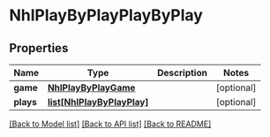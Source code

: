 # NhlPlayByPlayPlayByPlay

## Properties
Name | Type | Description | Notes
------------ | ------------- | ------------- | -------------
**game** | [**NhlPlayByPlayGame**](NhlPlayByPlayGame.md) |  | [optional] 
**plays** | [**list[NhlPlayByPlayPlay]**](NhlPlayByPlayPlay.md) |  | [optional] 

[[Back to Model list]](../README.md#documentation-for-models) [[Back to API list]](../README.md#documentation-for-api-endpoints) [[Back to README]](../README.md)

